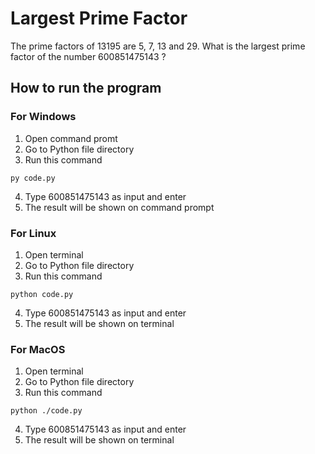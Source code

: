 # Largest Prime Factor
The prime factors of 13195 are 5, 7, 13 and 29.
What is the largest prime factor of the number 600851475143 ?

## How to run the program
### For Windows
1. Open command promt
2. Go to Python file directory
3. Run this command
```
py code.py
```
4. Type 600851475143 as input and enter
5. The result will be shown on command prompt

### For Linux
1. Open terminal
2. Go to Python file directory
3. Run this command
```
python code.py
```
4. Type 600851475143 as input and enter
5. The result will be shown on terminal

### For MacOS
1. Open terminal
2. Go to Python file directory
3. Run this command
```
python ./code.py
```
4. Type 600851475143 as input and enter
5. The result will be shown on terminal

